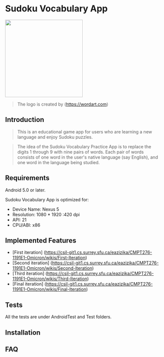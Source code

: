 # Sudoku Vocabulary App

<img src="/uploads/4865e9849dfacb383f905d5325e9c84a/new_logo.png" width="250">

>The logo is created by (https://wordart.com)


## Introduction
>This is an educational game app for users who are learning a new language and enjoy Sudoku puzzles.

>The idea of the Sudoku Vocabulary Practice App is to replace the digits 1 through 9 with nine pairs of words. Each pair of words consists of one word in the user's native language (say English), and one word in the language being studied.


## Requirements
Android 5.0 or later.


Sudoku Vocabulary App is optimized for: 
* Device Name: Nexus 5
* Resolution: 1080 * 1920 :420 dpi
* API: 21
* CPU/ABI: x86

## Implemented Features
* [First iteration] (https://csil-git1.cs.surrey.sfu.ca/eazizika/CMPT276-1191E1-Omicron/wikis/First-Iteration)
* [Second iteration] (https://csil-git1.cs.surrey.sfu.ca/eazizika/CMPT276-1191E1-Omicron/wikis/Second-Iteration)
* [Third iteration] (https://csil-git1.cs.surrey.sfu.ca/eazizika/CMPT276-1191E1-Omicron/wikis/Third-Iteration)
* [Final iteration] (https://csil-git1.cs.surrey.sfu.ca/eazizika/CMPT276-1191E1-Omicron/wikis/Final-Iteration)


## Tests
All the tests are under AndroidTest and Test folders.

## Installation


## FAQ

## 

